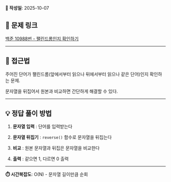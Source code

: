 **📅 작성일**: 2025-10-07

## 🔗 문제 링크
[백준 10988번 - 팰린드롬인지 확인하기](https://www.acmicpc.net/problem/10988)

---

## 🤔 접근법
주어진 단어가 팰린드롬(앞에서부터 읽으나 뒤에서부터 읽으나 같은 단어)인지 확인하는 문제.

문자열을 뒤집어서 원본과 비교하면 간단하게 해결할 수 있다.

---

## 💡 정답 풀이 방법

1. **문자열 입력** : 단어를 입력받는다

2. **문자열 뒤집기** : `reverse()` 함수로 문자열을 뒤집는다

3. **비교** : 원본 문자열과 뒤집은 문자열을 비교한다

4. **출력** : 같으면 1, 다르면 0 출력

---

**⏱️ 시간복잡도**: O(N) - 문자열 길이만큼 순회